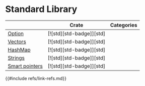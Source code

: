 # Standard Library

|  | Crate | Categories |
|--------|--------|------------|
| [Option](standard_library/option.md) | [![std][std-badge]][std] |  |
| [Vectors](standard_library/vectors.md) | [![std][std-badge]][std] |  |
| [HashMap](standard_library/hashmaps.md) | [![std][std-badge]][std] |  |
| [Strings](standard_library/strings.md) | [![std][std-badge]][std] |  |
| [Smart pointers](standard_library/smart_pointers.md) | [![std][std-badge]][std] |  |

{{#include refs/link-refs.md}}
